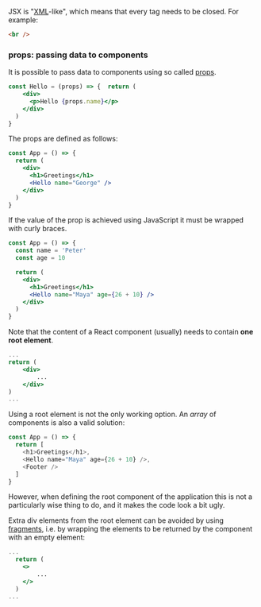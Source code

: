 JSX is "[XML](https://developer.mozilla.org/en-US/docs/Web/XML/XML_introduction)-like", which means that every tag needs to be closed. For example:

```html
<br />
```

### props: passing data to components

It is possible to pass data to components using so called [props](https://reactjs.org/docs/components-and-props.html).

```jsx
const Hello = (props) => {  return (
    <div>
      <p>Hello {props.name}</p>
	</div>
  )
}
```

The props are defined as follows:

```jsx
const App = () => {
  return (
    <div>
      <h1>Greetings</h1>
      <Hello name="George" />
    </div>
  )
}
```

If the value of the prop is achieved using JavaScript it must be wrapped with curly braces.

```jsx
const App = () => {
  const name = 'Peter'
  const age = 10

  return (
    <div>
      <h1>Greetings</h1>
      <Hello name="Maya" age={26 + 10} />
    </div>
  )
}
```

Note that the content of a React component (usually) needs to contain **one root element**.

```jsx
...
return (
	<div>
    	...
    </div>
)
...
```

Using a root element is not the only working option. An *array* of components is also a valid solution:

```js
const App = () => {
  return [
    <h1>Greetings</h1>,
    <Hello name="Maya" age={26 + 10} />,
    <Footer />
  ]
}
```

However, when defining the root component of the application this is not a particularly wise thing to do, and it makes the code look a bit ugly.

Extra div elements from the root element can be avoided by using [fragments](https://reactjs.org/docs/fragments.html#short-syntax), i.e. by wrapping the elements to be returned by the component with an empty element:

```jsx
...
  return (
    <>
		...
    </>
  )
...
```

